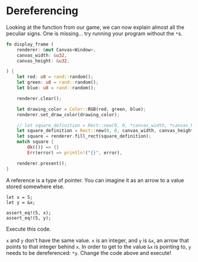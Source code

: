 # Dereferencing

Looking at the function from our game, we can now explain almost all the peculiar signs. One is missing... try running your program without the `*`s.

```rust
fn display_frame (
    renderer: &mut Canvas<Window>,
    canvas_width: &u32,
    canvas_height: &u32,

) {
    let red: u8 = rand::random();
    let green: u8 = rand::random();
    let blue: u8 = rand::random();

    renderer.clear();

    let drawing_color = Color::RGB(red, green, blue);
    renderer.set_draw_color(drawing_color);

    // let square_definition = Rect::new(0, 0, *canvas_width, *canvas_height);
    let square_definition = Rect::new(0, 0, canvas_width, canvas_height);
    let square = renderer.fill_rect(square_definition);
    match square {
        Ok(()) => {}
        Err(error) => println!("{}", error),

    renderer.present();
}
```

A reference is a type of pointer. You can imagine it as an arrow to a value stored somewhere else.

```rust, editable
let x = 5;
let y = &x;

assert_eq!(5, x);
assert_eq!(5, y);
```

Execute this code.

`x` and `y` don't have the same value. `x` is an integer, and `y` is `&x`, an arrow that points to that integer behind `x`. In order to get to the value `&x` is pointing to, `y` needs to be dereferenced: `*y`.
Change the code above and execute!
